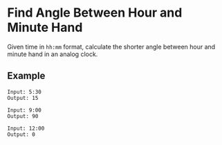 # Find Angle Between Hour and Minute Hand

Given time in `hh:mm` format, calculate the shorter angle between hour and minute hand in an analog clock.

## Example

```
Input: 5:30
Output: 15
```

```
Input: 9:00
Output: 90
```

```
Input: 12:00
Output: 0
```
